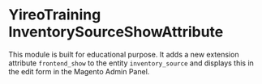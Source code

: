 # YireoTraining InventorySourceShowAttribute

This module is built for educational purpose. It adds a new extension attribute `frontend_show` to the entity `inventory_source` and displays this in the edit form in the Magento Admin Panel.